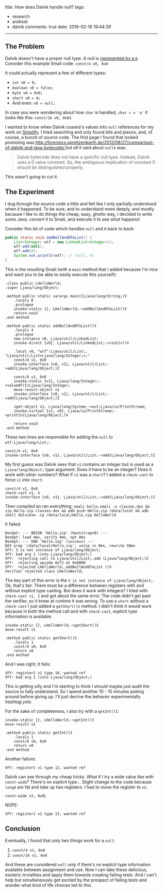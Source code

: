 title: How does Dalvik handle null?
tags:
  - research
  - android
  - dalvik
comments: true
date: 2016-02-16 19:44:39
---

## The Problem
Dalvik doesn't have a proper null type. A null is [represented by a `0`](https://github.com/android/platform_dalvik/blob/master/dx/src/com/android/dx/rop/cst/CstKnownNull.java#L92). Consider this example Smali code:
`const/4 v0, 0x0`

It could actually represent a few of different types:
* `int v0 = 0;`
* `boolean v0 = false;`
* `byte v0 = 0x0;`
* `short v0 = 0;`
* And even: `v0 = null;`
<!-- more -->

In case you were wondering about how `char` is handled, `char c = 'a'` it looks like this:
`const/16 v0, 0x61`

I wanted to know when Dalvik coaxed `0` values into `null` references for my work on [Simplify](https://github.com/CalebFenton/simplify). I tried searching and only found bits and pieces, and, of course, a bunch of source code. The first page I found that looked promising was [http://forensics.spreitzenbarth.de/2012/08/27/comparison-of-dalvik-and-java-bytecode/
](http://forensics.spreitzenbarth.de/2012/08/27/comparison-of-dalvik-and-java-bytecode/
) but _all_ it said about `null`s was:
> Dalvik bytecode does not have a specific null type. Instead, Dalvik uses a 0 value constant. So, the ambiguous implication of constant 0 should be distinguished properly.

This wasn't going to cut it.

## The Experiment
I dug through the source code a little and felt like I only partially understood when it happened. To be sure, and to understand more deeply, and mostly because I like to do things the cheap, easy, ghetto way, I decided to write some Java, convert it to Smali, and execute it to see what happens!

Consider this bit of code which handles `null` and `0` back to back:
```java
public static void addNullAnd0ToList() {
    List<Integer> wtf = new LinkedList<Integer>();
    wtf.add(null);
    wtf.add(0);
    System.out.println(wtf); // [null, 0]
}
```

This is the resulting Smali (with a `main` method that I added because I'm nice and want you to be able to easily execute this yourself):
```smali
.class public LHelloWorld;
.super Ljava/lang/Object;

.method public static varargs main([Ljava/lang/String;)V
    .locals 0
    .prologue
    invoke-static {}, LHelloWorld;->addNullAnd0ToList()V
    return-void
.end method

.method public static addNullAnd0ToList()V
    .locals 4
    .prologue
    new-instance v0, Ljava/util/LinkedList;
    invoke-direct {v0}, Ljava/util/LinkedList;-><init>()V

    .local v0, "wtf":Ljava/util/List;, "Ljava/util/List<Ljava/lang/Integer;>;"
    const/4 v1, 0x0
    invoke-interface {v0, v1}, Ljava/util/List;->add(Ljava/lang/Object;)Z

    const/4 v1, 0x0
    invoke-static {v1}, Ljava/lang/Integer;->valueOf(I)Ljava/lang/Integer;
    move-result-object v1
    invoke-interface {v0, v1}, Ljava/util/List;->add(Ljava/lang/Object;)Z

    sget-object v1, Ljava/lang/System;->out:Ljava/io/PrintStream;
    invoke-virtual {v1, v0}, Ljava/io/PrintStream;->println(Ljava/lang/Object;)V

    return-void
.end method
```

These two lines are responsible for adding the `null` to `wtf:Ljava/lang/List;`:
```smali
const/4 v1, 0x0
invoke-interface {v0, v1}, Ljava/util/List;->add(Ljava/lang/Object;)Z
```

My first guess was Dalvik sees that `v1` contains an integer but is used as a `Ljava/lang/Object;` type argument. Does it have to be an integer? Does it work with other numbers? What if `v1` was a `short`? I added a `check-cast` to force `v1` into `short`:

```smali
const/4 v1, 0x0
check-cast v1, S
invoke-interface {v0, v1}, Ljava/util/List;->add(Ljava/lang/Object;)Z
```

Then compiled an ran everything:
`smali hello.smali -o classes.dex && zip Hello.zip classes.dex && adb push Hello.zip /data/local && adb shell dalvikvm -cp /data/local/Hello.zip HelloWorld`

It failed:
```
DexOpt: --- BEGIN 'Hello.zip' (bootstrap=0) ---
DexOpt: load 4ms, verify 4ms, opt 0ms
DexOpt: --- END 'Hello.zip' (success) ---
DEX prep '/data/local/Hello.zip': unzip in 0ms, rewrite 58ms
VFY: S is not instance of Ljava/lang/Object;
VFY: bad arg 1 (into Ljava/lang/Object;)
VFY:  rejecting call to Ljava/util/List;.add (Ljava/lang/Object;)Z
VFY:  rejecting opcode 0x72 at 0x0008
VFY:  rejected LHelloWorld;.addNullAnd0ToList ()V
Verifier rejected class LHelloWorld;
```

The key part of this error is the `S is not instance of Ljava/lang/Object;`. Ok, that's fair. There must be a difference between registers with and without explicit type casting. But does it work with integers? I tried with `check-cast v1, I` and got about the same error. The code didn't get past the verifier, so it knew at runtime it was wrong. To use a `short` without a `check-cast` I just added a `getShort()S` method. I didn't think it would work because in both the method call and with `check-cast`, explicit type information is available.

```smali
invoke-static {}, LHelloWorld;->getShort()S
move-result v1
```

```smali
.method public static getShort()S
    .locals 1
    const/4 v0, 0x0
    return v0
.end method
```

And I was right; it fails:
```
VFY: register1 v1 type 10, wanted ref
VFY: bad arg 1 (into Ljava/lang/Object;)
```

This is getting silly and I'm starting to think I should maybe just audit the source to fully understand. So I spend another 10 - 15 minutes poking around before giving up. I'll just derrive the behavior experimentally _hashtag yolo_.

For the sake of completeness, I also try with a `getInt()I`:
```
invoke-static {}, LHelloWorld;->getInt()I
move-result v1
```

```
.method public static getInt()I
    .locals 1
    const/4 v0, 0x0
    return v0
.end method
```

Another failure:
```
VFY: register1 v1 type 12, wanted ref
```

Dalvik can see through my cheap tricks. What if I try a wide value like with `const-wide`? There's no _explicit_ type... Slight change to the code because `long`s are fat and take up two registers. I had to move the register to `v2`.

```
const-wide v2, 0x0L
```

NOPE:
```
VFY: register1 v2 type 13, wanted ref
```

## Conclusion

Eventually, I found that only two things work for a `null`:
1. `const/4 v1, 0x0`
2. `const/16 v1, 0x0`

And these are considered `null` _only_ if there's no explicit type information available between assignment and use. Now I can take these delicious, esoteric trivialities and apply them towards creating failing tests. And I can't help but simultaneously get excited by the prospect of failing tests and wonder what kind of life choices led to this.
